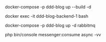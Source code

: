 docker-compose -p ddd-blog up --build -d

docker exec -it ddd-blog-backend-1 bash

docker-compose -p ddd-blog up -d rabbitmq

php bin/console messenger:consume async -vv